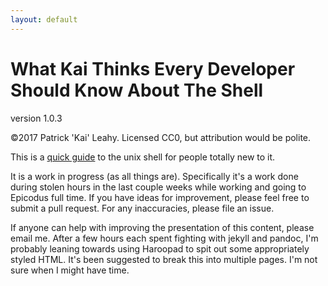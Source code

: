 ```yaml
---
layout: default
---
```

# What Kai Thinks Every Developer Should Know About The Shell
version 1.0.3

©2017 Patrick 'Kai' Leahy. Licensed CC0, but attribution would be polite.

This is a [quick guide](shell_guide.md) to the unix shell for people totally new to it.

It is a work in progress (as all things are). Specifically it's a work done during stolen hours in the last couple weeks while working and going to Epicodus full time. If you have ideas for improvement, please feel free to submit a pull request.
For any inaccuracies, please file an issue.

If anyone can help with improving the presentation of this content, please email me. After a few hours each spent fighting with jekyll and pandoc, I'm probably leaning towards using Haroopad to spit out some appropriately styled HTML. It's been suggested to break this into multiple pages. I'm not sure when I might have time.
